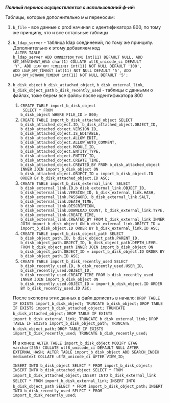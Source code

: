 _**Полный перенос осуществляется с использований ф-ий:**_

Таблицы, которые дополнительно мы переносим:

1) `b_file` - все данные с prod начиная с идентификатора 800, по тому же принципу,
что и все остальные таблицы
2) `b_ldap_server` - таблица ldap соединений, по тому же принципу. Дополнительно к 
этому добавляем код <br>
    <code>
    ALTER TABLE b_ldap_server ADD `CONNECTION_TYPE` int(11) DEFAULT NULL,
    ADD `SET_DEPARTMENT_HEAD` char(1) COLLATE utf8_unicode_ci DEFAULT 'Y',
    ADD `LDAP_OPT_TIMELIMIT` int(11) NOT NULL DEFAULT '100',
    ADD `LDAP_OPT_TIMEOUT` int(11) NOT NULL DEFAULT '5',
    ADD `LDAP_OPT_NETWORK_TIMEOUT` int(11) NOT NULL DEFAULT '5';
    </code>

3)  `b_disk_object`
    `b_disk_attached_object`,
    `b_disk_external_link`,
    `b_disk_object_path`
    `b_disk_recently_used` - таблицы с данными о файлах, тоже берем все файлы после идентификатора 800
     
    1) <code>CREATE TABLE import_b_disk_object<br> SELECT * FROM b_disk_object WHERE FILE_ID > 800;</code>
    2) 
        `CREATE TABLE import_b_disk_attached_object
         SELECT b_disk_attached_object.ID, b_disk_attached_object.OBJECT_ID, b_disk_attached_object.VERSION_ID, b_disk_attached_object.IS_EDITABLE, b_disk_attached_object.ALLOW_EDIT, b_disk_attached_object.ALLOW_AUTO_COMMENT, b_disk_attached_object.MODULE_ID, b_disk_attached_object.ENTITY_TYPE, b_disk_attached_object.ENTITY_ID, b_disk_attached_object.CREATE_TIME, b_disk_attached_object.CREATED_BY
         FROM b_disk_attached_object
         INNER JOIN import_b_disk_object ON b_disk_attached_object.OBJECT_ID = import_b_disk_object.ID ORDER BY b_disk_attached_object.ID ASC;`
    3) 
        `CREATE TABLE import_b_disk_external_link 
         SELECT b_disk_external_link.ID,b_disk_external_link.OBJECT_ID, b_disk_external_link.VERSION_ID, b_disk_external_link.HASH, b_disk_external_link.PASSWORD, b_disk_external_link.SALT, b_disk_external_link.DEATH_TIME, b_disk_external_link.DESCRIPTION, b_disk_external_link.DOWNLOAD_COUNT, b_disk_external_link.TYPE, b_disk_external_link.CREATE_TIME, b_disk_external_link.CREATED_BY
         FROM b_disk_external_link
         INNER JOIN import_b_disk_object ON b_disk_external_link.OBJECT_ID = import_b_disk_object.ID ORDER BY b_disk_external_link.ID ASC;`
    4)  
        `CREATE TABLE import_b_disk_object_path
         SELECT b_disk_object_path.ID, b_disk_object_path.PARENT_ID, b_disk_object_path.OBJECT_ID, b_disk_object_path.DEPTH_LEVEL
         FROM b_disk_object_path
         INNER JOIN import_b_disk_object ON b_disk_object_path.OBJECT_ID = import_b_disk_object.ID ORDER BY b_disk_object_path.ID ASC;`
    5)  
        `CREATE TABLE import_b_disk_recently_used
        SELECT b_disk_recently_used.ID, b_disk_recently_used.USER_ID, b_disk_recently_used.OBJECT_ID, b_disk_recently_used.CREATE_TIME
        FROM b_disk_recently_used
        INNER JOIN import_b_disk_object ON b_disk_recently_used.OBJECT_ID = import_b_disk_object.ID ORDER BY b_disk_recently_used.ID ASC;`
     
     После экспорта этих данных в файл дописать в начало: 
    `DROP TABLE IF EXISTS import_b_disk_object; TRUNCATE b_disk_object;`
    `DROP TABLE IF EXISTS import_b_disk_attached_object; TRUNCATE b_disk_attached_object;`
    `DROP TABLE IF EXISTS import_b_disk_external_link; TRUNCATE b_disk_external_link;`
    `DROP TABLE IF EXISTS import_b_disk_object_path; TRUNCATE b_disk_object_path;`
    `DROP TABLE IF EXISTS import_b_disk_recently_used; TRUNCATE b_disk_recently_used;`
    
     И в конец:
     `ALTER TABLE import_b_disk_object MODIFY ETAG varchar(255) COLLATE utf8_unicode_ci DEFAULT NULL AFTER EXTERNAL_HASH;
      ALTER TABLE import_b_disk_object ADD SEARCH_INDEX mediumtext COLLATE utf8_unicode_ci AFTER VIEW_ID;`
      
      `INSERT INTO b_disk_object SELECT * FROM import_b_disk_object;`
      `INSERT INTO b_disk_attached_object SELECT * FROM import_b_disk_attached_object;`
      `INSERT INTO b_disk_external_link SELECT * FROM import_b_disk_external_link;`
      `INSERT INTO b_disk_object_path SELECT * FROM import_b_disk_object_path;`
      `INSERT INTO b_disk_recently_used SELECT * FROM import_b_disk_recently_used;`
     
    